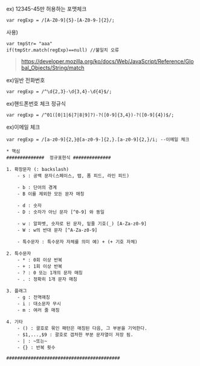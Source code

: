 
ex) 12345-45만 허용하는 포맷체크  
```
var regExp = /[A-Z0-9]{5}-[A-Z0-9-]{2}/;
```
사용)
```
var tmpStr= "aaa"
if(tmpStr.match(regExp)==null) //불일치 오류
```
> https://developer.mozilla.org/ko/docs/Web/JavaScript/Reference/Global_Objects/String/match  

ex)일반 전화번호  
```
var regExp = /^\d{2,3}-\d{3,4}-\d{4}$/;
```

ex)핸드폰번호 체크 정규식   
```
var regExp = /^01([0|1|6|7|8|9]?)-?([0-9]{3,4})-?([0-9]{4})$/;
```

ex)이메일 체크  
```
var regExp = /[a-z0-9]{2,}@[a-z0-9-]{2,}.[a-z0-9]{2,}/i; --이메일 체크
```

```
* 핵심
##############  정규표현식 ##############

1. 확장문자 (: backslash)
    - s : 공백 문자(스페이스, 탭, 폼 피드, 라인 피드)
 
    - b : 단어의 경계
    - B 이를 제외한 모든 문자 매칭
 
    - d : 숫자
    - D : 숫자가 아닌 문자 [^0-9] 와 동일
 
    - w : 알파벳, 숫자로 된 문자, 밑줄 기호(_) [A-Za-z0-9]
    - W : w의 반대 문자 [^A-Za-z0-9]
 
    - 특수문자 : 특수문자 자체를 의미 예) + (+ 기호 자체)
 
2. 특수문자
    - * : 0회 이상 반복
    - + : 1회 이상 반복
    - ? : 0 또는 1개의 문자 매칭
    - . : 정확히 1개 문자 매칭
 
3. 플래그
    - g : 전역매칭
    - i : 대소문자 무시
    - m : 여러 줄 매칭
 
4. 기타
    - () : 괄호로 묶인 패턴은 매칭된 다음, 그 부분을 기억한다.
    - $1,...,$9 : 괄호로 갭처한 부분 문자열이 저장 됨.
    - | : ~또는~
    - {} : 반복 횟수

##########################################
```
